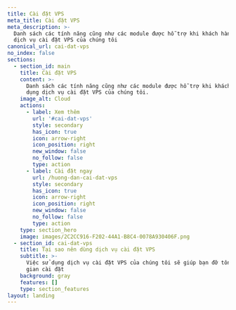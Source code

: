 ```yaml
---
title: Cài đặt VPS
meta_title: Cài đặt VPS
meta_description: >-
  Danh sách các tính năng cũng như các module được hỗ trợ khi khách hàng sử dụng
  dịch vụ cài đặt VPS của chúng tôi
canonical_url: cai-dat-vps
no_index: false
sections:
  - section_id: main
    title: Cài đặt VPS
    content: >-
      Danh sách các tính năng cũng như các module được hỗ trợ khi khách hàng sử
      dụng dịch vụ cài đặt VPS của chúng tôi.
    image_alt: Cloud
    actions:
      - label: Xem thêm
        url: '#cai-dat-vps'
        style: secondary
        has_icon: true
        icon: arrow-right
        icon_position: right
        new_window: false
        no_follow: false
        type: action
      - label: Cài đặt ngay
        url: /huong-dan-cai-dat-vps
        style: secondary
        has_icon: true
        icon: arrow-right
        icon_position: right
        new_window: false
        no_follow: false
        type: action
    type: section_hero
    image: images/2C2CC916-F202-44A1-B8C4-0078A930406F.png
  - section_id: cai-dat-vps
    title: Tại sao nên dùng dịch vụ cài đặt VPS
    subtitle: >-
      Việc sử dụng dịch vụ cài đặt VPS của chúng tôi sẽ giúp bạn đỡ tốn thời
      gian cài đặt
    background: gray
    features: []
    type: section_features
layout: landing
---
```

